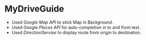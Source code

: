 # MyDriveGuide
* Used *Google Map API* to stick Map in Background.
* Used *Google Places API* for auto-completion in to and from text.
* Used *DirectionServise* to display route from origin to destination. 
